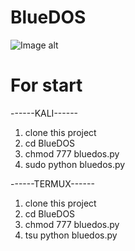 # BlueDOS
![Image alt](https://github.com/otx2s/BlueDOS/raw/master/picture/screen.png)

# For start
------KALI------
1. clone this project
2. cd BlueDOS
3. chmod 777 bluedos.py
4. sudo python bluedos.py

------TERMUX------
1. clone this project
2. cd BlueDOS
3. chmod 777 bluedos.py
4. tsu python bluedos.py
